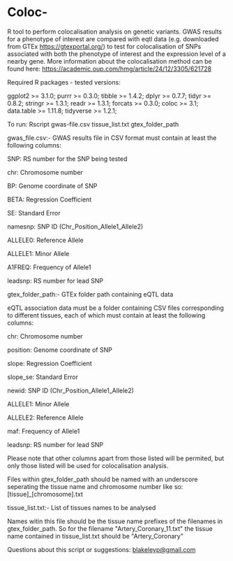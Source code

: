 # Coloc-
R tool to perform colocalisation analysis on genetic variants. GWAS results for a phenotype of interest are compared with eqtl data (e.g. downloaded from GTEx https://gtexportal.org/) to test for colocalisation of SNPs associated with both the phenotype of interest and the expression level of a nearby gene. More information about the colocalisation method can be found here: https://academic.oup.com/hmg/article/24/12/3305/621728

Required R packages - tested versions:

ggplot2 >= 3.1.0; purrr >= 0.3.0; tibble >= 1.4.2; dplyr >= 0.7.7; tidyr >= 0.8.2; stringr >= 1.3.1; readr >= 1.3.1; forcats >= 0.3.0; coloc >= 3.1; data.table >= 1.11.8; tidyverse >= 1.2.1;

To run:
        Rscript gwas-file.csv tissue_list.txt gtex_folder_path
       
gwas_file.csv:- GWAS results file in CSV format must contain at least the following columns:

SNP:      RS number for the SNP being tested

chr:      Chromosome number

BP:       Genome coordinate of SNP

BETA:     Regression Coefficient

SE:       Standard Error

namesnp:  SNP ID (Chr_Position_Allele1_Allele2)

ALLELE0:  Reference Allele 

ALLELE1:  Minor Allele

A1FREQ:   Frequency of Allele1

leadsnp:  RS number for lead SNP



gtex_folder_path:- GTEx folder path containing eQTL data

eQTL association data must be a folder containing CSV files corresponding to different tissues, each of which must contain at least the following columns:

chr:      Chromosome number

position: Genome coordinate of SNP

slope:    Regression Coefficient

slope_se: Standard Error
  
newid:    SNP ID (Chr_Position_Allele1_Allele2)

ALLELE1:  Minor Allele

ALLELE2:  Reference Allele

maf:      Frequency of Allele1

leadsnp:  RS number for lead SNP

Please note that other columns apart from those listed will be permited, but only those listed will be used for colocalisation analysis.

Files within gtex_folder_path should be named with an underscore seperating the tissue name and chromosome number like so: [tissue]\_[chromosome].txt

tissue_list.txt:- List of tissues names to be analysed

Names witin this file should be the tissue name prefixes of the filenames in gtex_folder_path. So for the filename "Artery_Coronary_11.txt" the tissue name contained in tissue_list.txt should be "Artery_Coronary"

Questions about this script or suggestions: blakeleyp@gmail.com
